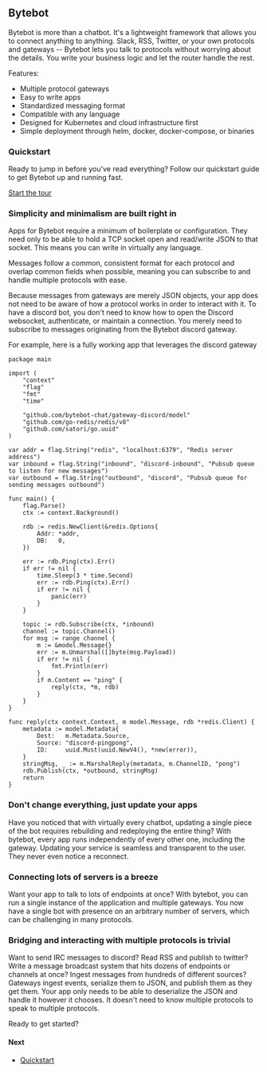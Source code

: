 ## Bytebot

Bytebot is more than a chatbot. It's a lightweight framework that allows you to connect anything to anything. Slack, RSS, Twitter, or your own protocols and gateways -- Bytebot lets you talk to protocols without worrying about the details. You write your business logic and let the router handle the rest.

Features:
 - Multiple protocol gateways
 - Easy to write apps
 - Standardized messaging format
 - Compatible with any language
 - Designed for Kubernetes and cloud infrastructure first
 - Simple deployment through helm, docker, docker-compose, or binaries

### Quickstart

Ready to jump in before you've read everything? Follow our quickstart guide to get Bytebot up and running fast.

[Start the tour](quickstart.md)

### Simplicity and minimalism are built right in

Apps for Bytebot require a minimum of boilerplate or configuration. They need only to be able to hold a TCP socket open and read/write JSON to that socket. This means you can write in virtually any language.

Messages follow a common, consistent format for each protocol and overlap common fields when possible, meaning you can subscribe to and handle multiple protocols with ease.

Because messages from gateways are merely JSON objects, your app does not need to be aware of how a protocol works in order to interact with it. To have a discord bot, you don't need to know how to open the Discord websocket, authenticate, or maintain a connection. You merely need to subscribe to messages originating from the Bytebot discord gateway.

For example, here is a fully working app that leverages the discord gateway

```
package main

import (
	"context"
	"flag"
	"fmt"
	"time"

	"github.com/bytebot-chat/gateway-discord/model"
	"github.com/go-redis/redis/v8"
	"github.com/satori/go.uuid"
)

var addr = flag.String("redis", "localhost:6379", "Redis server address")
var inbound = flag.String("inbound", "discord-inbound", "Pubsub queue to listen for new messages")
var outbound = flag.String("outbound", "discord", "Pubsub queue for sending messages outbound")

func main() {
	flag.Parse()
	ctx := context.Background()

	rdb := redis.NewClient(&redis.Options{
		Addr: *addr,
		DB:   0,
	})

	err := rdb.Ping(ctx).Err()
	if err != nil {
		time.Sleep(3 * time.Second)
		err := rdb.Ping(ctx).Err()
		if err != nil {
			panic(err)
		}
	}

	topic := rdb.Subscribe(ctx, *inbound)
	channel := topic.Channel()
	for msg := range channel {
		m := &model.Message{}
		err := m.Unmarshal([]byte(msg.Payload))
		if err != nil {
			fmt.Println(err)
		}
		if m.Content == "ping" {
			reply(ctx, *m, rdb)
		}
	}
}

func reply(ctx context.Context, m model.Message, rdb *redis.Client) {
	metadata := model.Metadata{
		Dest:   m.Metadata.Source,
		Source: "discord-pingpong",
		ID:     uuid.Must(uuid.NewV4(), *new(error)),
	}
	stringMsg, _ := m.MarshalReply(metadata, m.ChannelID, "pong")
	rdb.Publish(ctx, *outbound, stringMsg)
	return
}
```

### Don't change everything, just update your apps

Have you noticed that with virtually every chatbot, updating a single piece of the bot requires rebuilding and redeploying the entire thing? With bytebot, every app runs independently of every other one, including the gateway. Updating your service is seamless and transparent to the user. They never even notice a reconnect.

### Connecting lots of servers is a breeze

Want your app to talk to lots of endpoints at once? With bytebot, you can run a single instance of the application and multiple gateways. You now have a single bot with presence on an arbitrary number of servers, which can be challenging in many protocols.

### Bridging and interacting with multiple protocols is trivial

Want to send IRC messages to discord? Read RSS and publish to twitter? Write a message broadcast system that hits dozens of endpoints or channels at once? Ingest messages from hundreds of different sources? Gateways ingest events, serialize them to JSON, and publish them as they get them. Your app only needs to be able to deserialize the JSON and handle it however it chooses. It doesn't need to know multiple protocols to speak to multiple protocols.


Ready to get started?

#### Next
- [Quickstart](quickstart.md)
